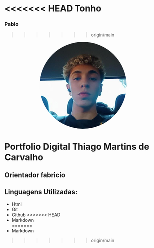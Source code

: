 <<<<<<< HEAD
Tonho
=======
### Pablo
>>>>>>> origin/main

<div align="center">
    <img src="/mgt/thigsPics.jpeg" align="center" width="280" style="border-radius: 50%;"/>
</div>

#  Portfolio Digital Thiago Martins de Carvalho

## Orientador fabricio

## Linguagens Utilizadas:

- Html
- Git
- Github
<<<<<<< HEAD
- Markdown  
=======
- Markdown
>>>>>>> origin/main
